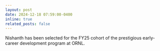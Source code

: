```yaml
---
layout: post
date: 2024-12-18 07:59:00-0400
inline: true
related_posts: false
---
```


Nishanth has been selected for the FY25 cohort of the prestigious early-career development program at ORNL.
